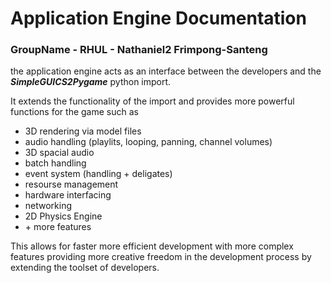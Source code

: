 # Application Engine Documentation


### GroupName - RHUL - Nathaniel2 Frimpong-Santeng

the application engine acts as an interface between the developers and the **_SimpleGUICS2Pygame_** python import.

It extends the functionality of the import and provides more powerful functions for the game such as
* 3D rendering via model files
* audio handling (playlits, looping, panning, channel volumes)
* 3D spacial audio
* batch handling
* event system (handling + deligates)
* resourse management
* hardware interfacing
* networking
* 2D Physics Engine
* \+ more features


This allows for faster more efficient development with more complex features
providing more creative freedom in the development process by extending the toolset of developers.
